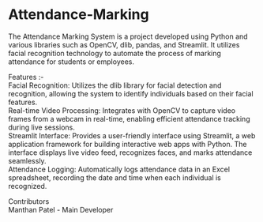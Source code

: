 # Attendance-Marking


The Attendance Marking System is a project developed using Python and various libraries such as OpenCV, dlib, pandas, and Streamlit. It utilizes facial recognition technology to automate the process of marking attendance for students or employees.

Features :- <br>
Facial Recognition: Utilizes the dlib library for facial detection and recognition, allowing the system to identify individuals based on their facial features.<br>
Real-time Video Processing: Integrates with OpenCV to capture video frames from a webcam in real-time, enabling efficient attendance tracking during live sessions.<br>
Streamlit Interface: Provides a user-friendly interface using Streamlit, a web application framework for building interactive web apps with Python. The interface displays live video feed, recognizes faces, and marks attendance seamlessly.<br>
Attendance Logging: Automatically logs attendance data in an Excel spreadsheet, recording the date and time when each individual is recognized.<br>

Contributors <br>
Manthan Patel - Main Developer
